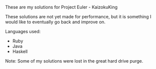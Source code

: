 These are my solutions for Project Euler - KaizokuKing

These solutions are not yet made for performance, but it 
is something I would like to eventually go back and improve on.

Languages used:
- Ruby
- Java
- Haskell

Note: Some of my solutions were lost in the great hard drive purge. 

